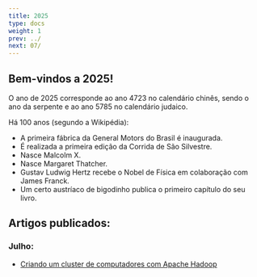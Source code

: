 ```yaml
---
title: 2025
type: docs
weight: 1
prev: ../
next: 07/
---
```


## Bem-vindos a 2025!

O ano de 2025 corresponde ao ano 4723 no calendário chinês, sendo o ano da serpente e ao ano 5785 no calendário judaico.


Há 100 anos (segundo a Wikipédia):
* A primeira fábrica da General Motors do Brasil é inaugurada.
* É realizada a primeira edição da Corrida de São Silvestre.
* Nasce Malcolm X.
* Nasce Margaret Thatcher.
* Gustav Ludwig Hertz recebe o Nobel de Física em colaboração com James Franck.
* Um certo austríaco de bigodinho publica o primeiro capítulo do seu livro.


## Artigos publicados:

### Julho:

* [Criando um cluster de computadores com Apache Hadoop](07/1-hadoop-cluster)
